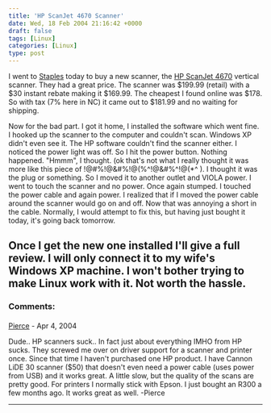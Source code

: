 ```yaml
---
title: 'HP ScanJet 4670 Scanner'
date: Wed, 18 Feb 2004 21:16:42 +0000
draft: false
tags: [Linux]
categories: [Linux]
type: post
---
```


I went to [Staples](http://www.staples.com) today to buy a new scanner, the [HP ScanJet 4670](http://h10010.www1.hp.com/wwpc/us/en/ho/WF06b/15179-64195-215155-15202-f25-303640-303642-303643.html) vertical scanner. They had a great price. The scanner was $199.99 (retail) with a $30 instant rebate making it $169.99. The cheapest I found online was $178. So with tax (7% here in NC) it came out to $181.99 and no waiting for shipping.

Now for the bad part. I got it home, I installed the software which went fine. I hooked up the scanner to the computer and couldn't scan. Windows XP didn't even see it. The HP software couldn't find the scanner either. I noticed the power light was off. So I hit the power button. Nothing happened. "Hmmm", I thought. (ok that's not what I really thought it was more like this piece of !@#%!@&#%!@(%^!@&#%^!@(\*^ ). I thought it was the plug or something. So I moved it to another outlet and VIOLA power. I went to touch the scanner and no power. Once again stumped. I touched the power cable and again power. I realized that if I moved the power cable around the scanner would go on and off. Now that was annoying a short in the cable. Normally, I would attempt to fix this, but having just bought it today, it's going back tomorrow.

Once I get the new one installed I'll give a full review. I will only connect it to my wife's Windows XP machine. I won't bother trying to make Linux work with it. Not worth the hassle.
---
### Comments:
#### 
[Pierce]( "") - <time datetime="2004-04-15 00:22:39">Apr 4, 2004</time>

Dude.. HP scanners suck.. In fact just about everything IMHO from HP sucks. They screwed me over on driver support for a scanner and printer once. Since that time I haven't purchased one HP product. I have Cannon LiDE 30 scanner ($50) that doesn't even need a power cable (uses power from USB) and it works great. A little slow, but the quality of the scans are pretty good. For printers I normally stick with Epson. I just bought an R300 a few months ago. It works great as well. -Pierce
<hr />
